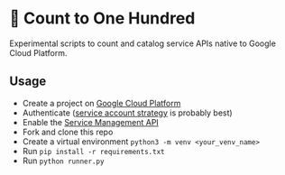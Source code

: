 # 🧮 Count to One Hundred
Experimental scripts to count and catalog service APIs native to Google Cloud Platform.

## Usage
- Create a project on [Google Cloud Platform](console.cloud.google.com)
- Authenticate ([service account strategy](https://cloud.google.com/docs/authentication/getting-started#creating_a_service_account)
is probably best)
- Enable the [Service Management API](https://cloud.google.com/service-infrastructure/docs/service-management/reference/rest)
- Fork and clone this repo
- Create a virtual environment `python3 -m venv <your_venv_name>`
- Run `pip install -r requirements.txt` 
- Run `python runner.py`